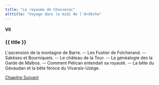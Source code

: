 ```yaml
---
title: "Le royaume de Chassezac"
alttitle: "Voyage dans le midi de l'Ardèche"
---
```


#### VII

### {{ title }}

<div class="tltr">

L'ascension de la montagne de Barre. -- Les Fustier de Folcherand. -- Sakèses et
Bourniquels. -- Le château de la Tour. -- La généalogie des la Garde de Malbos.
-- Comment Pélican entendait sa royauté. -- La bête du Gévaudan et la bête
féroce du Vivarais-Uzège.

</div>

<div id="next">

[Chapitre Suivant](08.html)

</div>
